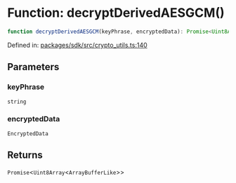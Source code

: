 # Function: decryptDerivedAESGCM()

```ts
function decryptDerivedAESGCM(keyPhrase, encryptedData): Promise<Uint8Array<ArrayBufferLike>>;
```

Defined in: [packages/sdk/src/crypto\_utils.ts:140](https://github.com/towns-protocol/towns/blob/0db1fd0ac7258e8db8cedfb6183e8eade8284fa1/packages/sdk/src/crypto_utils.ts#L140)

## Parameters

### keyPhrase

`string`

### encryptedData

`EncryptedData`

## Returns

`Promise`\<`Uint8Array`\<`ArrayBufferLike`\>\>
